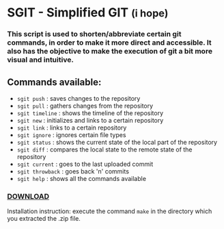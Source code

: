 # SGIT - Simplified GIT <small>(i hope)</small>

### This script is used to shorten/abbreviate certain git commands, in order to make it more direct and accessible. It also has the objective to make the execution of git a bit more visual and intuitive.

## Commands available:

- `sgit push` : saves changes to the repository
- `sgit pull` : gathers changes from the repository
- `sgit timeline` : shows the timeline of the repository
- `sgit new` : initializes and links to a certain repository
- `sgit link` : links to a certain repository
- `sgit ignore` : ignores certain file types
- `sgit status` : shows the current state of the local part of the repository
- `sgit diff` : compares the local state to the remote state of the repository
- `sgit current` : goes to the last uploaded commit
- `sgit throwback` : goes back 'n' commits
- `sgit help` : shows all the commands available

### <a href=https://github.com/perezjquim/sgit/archive/master.zip>DOWNLOAD</a>

Installation instruction: execute the command `make` in the directory which you extracted the .zip file.
